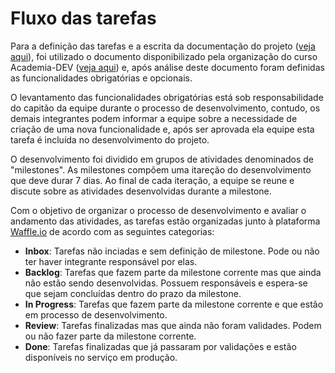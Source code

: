 # Fluxo das tarefas

Para a definição das tarefas e a escrita da documentação do projeto ([veja aqui](../documentacao/documentacao.md)), foi utilizado o documento disponibilizado pela organização do curso Academia-DEV ([veja aqui](../documento_projeto.pdf)) e, após análise deste documento foram definidas as funcionalidades obrigatórias e opcionais. 

O levantamento das funcionalidades obrigatórias está sob responsabilidade do capitão da equipe durante o processo de desenvolvimento, contudo, os demais integrantes podem informar a equipe sobre a necessidade de criação de uma nova funcionalidade e, após ser aprovada ela equipe esta tarefa é incluída no desenvolvimento do projeto.

O desenvolvimento foi dividido em grupos de atividades denominados de "milestones".  As milestones compõem uma itareção do desenvolvimento que deve durar 7 dias. Ao final de cada iteração, a equipe se reune e discute sobre as atividades desenvolvidas durante a milestone. 

Com o objetivo de organizar o processo de desenvolvimento e avaliar o andamento das atividades, as tarefas estão organizadas junto à plataforma [Waffle.io](https://waffle.io/academiadev-jlle/wiki-bumblebee) de acordo com as seguintes categorias:

* **Inbox**: Tarefas não inciadas e sem definição de milestone. Pode ou não ter haver integrante  responsável por elas.
* **Backlog**: Tarefas que fazem parte da milestone corrente mas que ainda não estão sendo desenvolvidas. Possuem responsáveis e espera-se que sejam concluídas dentro do prazo da milestone.
* **In Progress**: Tarefas que fazem parte da milestone corrente e que estão em processo de desenvolvimento.
* **Review**: Tarefas finalizadas mas que ainda não foram validades. Podem ou não fazer parte da milestone corrente. 
* **Done**: Tarefas finalizadas que já passaram por validações e estão disponíveis no serviço em produção. 
